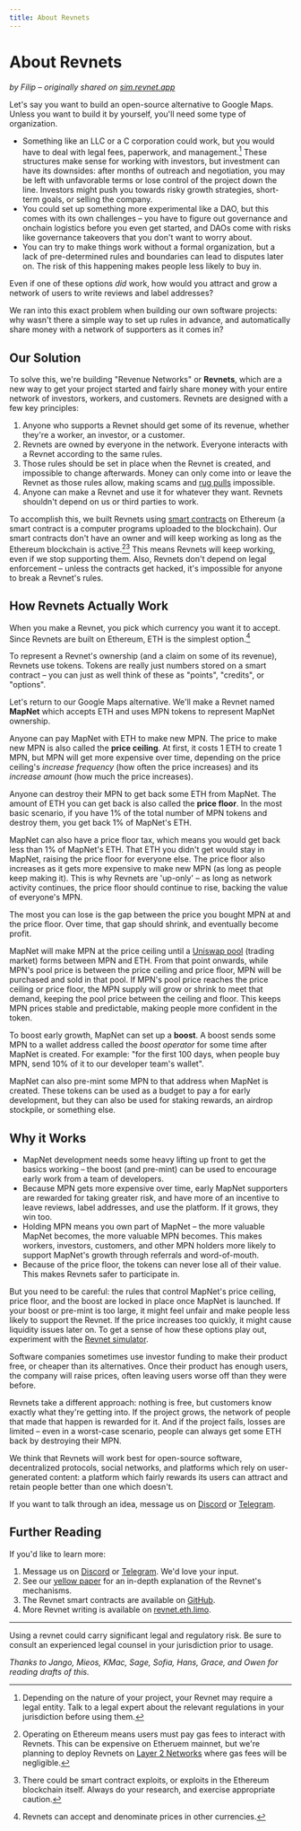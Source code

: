```yaml
---
title: About Revnets
---
```


# About Revnets

_by Filip – originally shared on
[sim.revnet.app](https://sim.revnet.app/about.html)_

Let's say you want to build an open-source alternative to Google Maps. Unless
you want to build it by yourself, you'll need some type of organization.

- Something like an LLC or a C corporation could work, but you would have to
  deal with legal fees, paperwork, and management.[^1] These structures make
  sense for working with investors, but investment can have its downsides: after
  months of outreach and negotiation, you may be left with unfavorable terms or
  lose control of the project down the line. Investors might push you towards
  risky growth strategies, short-term goals, or selling the company.
- You could set up something more experimental like a DAO, but this comes with
  its own challenges – you have to figure out governance and onchain logistics
  before you even get started, and DAOs come with risks like governance
  takeovers that you don't want to worry about.
- You can try to make things work without a formal organization, but a lack of
  pre-determined rules and boundaries can lead to disputes later on. The risk of
  this happening makes people less likely to buy in.

Even if one of these options _did_ work, how would you attract and grow a
network of users to write reviews and label addresses?

We ran into this exact problem when building our own software projects: why
wasn't there a simple way to set up rules in advance, and automatically share
money with a network of supporters as it comes in?

## Our Solution

To solve this, we're building "Revenue Networks" or **Revnets**, which are a new
way to get your project started and fairly share money with your entire network
of investors, workers, and customers. Revnets are designed with a few key
principles:

1. Anyone who supports a Revnet should get some of its revenue, whether they're
   a worker, an investor, or a customer.
2. Revnets are owned by everyone in the network. Everyone interacts with a
   Revnet according to the same rules.
3. Those rules should be set in place when the Revnet is created, and impossible
   to change afterwards. Money can only come into or leave the Revnet as those
   rules allow, making scams and
   [rug pulls](https://www.coindesk.com/learn/what-is-a-rug-pull-how-to-protect-yourself-from-getting-rugged/)
   impossible.
4. Anyone can make a Revnet and use it for whatever they want. Revnets shouldn't
   depend on us or third parties to work.

To accomplish this, we built Revnets using
[smart contracts](https://ethereum.org/en/smart-contracts/) on Ethereum (a smart
contract is a computer programs uploaded to the blockchain). Our smart contracts
don't have an owner and will keep working as long as the Ethereum blockchain is
active.[^2][^3] This means Revnets will keep working, even if we stop supporting
them. Also, Revnets don't depend on legal enforcement – unless the contracts get
hacked, it's impossible for anyone to break a Revnet's rules.

## How Revnets Actually Work

When you make a Revnet, you pick which currency you want it to accept. Since
Revnets are built on Ethereum, ETH is the simplest option.[^4]

To represent a Revnet's ownership (and a claim on some of its revenue), Revnets
use tokens. Tokens are really just numbers stored on a smart contract – you can
just as well think of these as "points", "credits", or "options".

Let's return to our Google Maps alternative. We'll make a Revnet named
**MapNet** which accepts ETH and uses MPN tokens to represent MapNet ownership.

Anyone can pay MapNet with ETH to make new MPN. The price to make new MPN is
also called the **price ceiling**. At first, it costs 1 ETH to create 1 MPN, but
MPN will get more expensive over time, depending on the price ceiling's
_increase frequency_ (how often the price increases) and its _increase amount_
(how much the price increases).

Anyone can destroy their MPN to get back some ETH from MapNet. The amount of ETH
you can get back is also called the **price floor**. In the most basic scenario,
if you have 1% of the total number of MPN tokens and destroy them, you get back
1% of MapNet's ETH.

MapNet can also have a price floor tax, which means you would get back less than
1% of MapNet's ETH. That ETH you didn't get would stay in MapNet, raising the
price floor for everyone else. The price floor also increases as it gets more
expensive to make new MPN (as long as people keep making it). This is why
Revnets are 'up-only' – as long as network activity continues, the price floor
should continue to rise, backing the value of everyone's MPN.

The most you can lose is the gap between the price you bought MPN at and the
price floor. Over time, that gap should shrink, and eventually become profit.

MapNet will make MPN at the price ceiling until a
[Uniswap pool](https://support.uniswap.org/hc/en-us/articles/8829880740109-What-is-a-liquidity-pool-)
(trading market) forms between MPN and ETH. From that point onwards, while MPN's
pool price is between the price ceiling and price floor, MPN will be purchased
and sold in that pool. If MPN's pool price reaches the price ceiling or price
floor, the MPN supply will grow or shrink to meet that demand, keeping the pool
price between the ceiling and floor. This keeps MPN prices stable and
predictable, making people more confident in the token.

To boost early growth, MapNet can set up a **boost**. A boost sends some MPN to
a wallet address called the _boost operator_ for some time after MapNet is
created. For example: "for the first 100 days, when people buy MPN, send 10% of
it to our developer team's wallet".

MapNet can also pre-mint some MPN to that address when MapNet is created. These
tokens can be used as a budget to pay a for early development, but they can also
be used for staking rewards, an airdrop stockpile, or something else.

## Why it Works

- MapNet development needs some heavy lifting up front to get the basics working
  – the boost (and pre-mint) can be used to encourage early work from a team of
  developers.
- Because MPN gets more expensive over time, early MapNet supporters are
  rewarded for taking greater risk, and have more of an incentive to leave
  reviews, label addresses, and use the platform. If it grows, they win too.
- Holding MPN means you own part of MapNet – the more valuable MapNet becomes,
  the more valuable MPN becomes. This makes workers, investors, customers, and
  other MPN holders more likely to support MapNet's growth through referrals and
  word-of-mouth.
- Because of the price floor, the tokens can never lose all of their value. This
  makes Revnets safer to participate in.

But you need to be careful: the rules that control MapNet's price ceiling, price
floor, and the boost are locked in place once MapNet is launched. If your boost
or pre-mint is too large, it might feel unfair and make people less likely to
support the Revnet. If the price increases too quickly, it might cause liquidity
issues later on. To get a sense of how these options play out, experiment with
the [Revnet simulator](/).

Software companies sometimes use investor funding to make their product free, or
cheaper than its alternatives. Once their product has enough users, the company
will raise prices, often leaving users worse off than they were before.

Revnets take a different approach: nothing is free, but customers know exactly
what they're getting into. If the project grows, the network of people that made
that happen is rewarded for it. And if the project fails, losses are limited –
even in a worst-case scenario, people can always get some ETH back by destroying
their MPN.

We think that Revnets will work best for open-source software, decentralized
protocols, social networks, and platforms which rely on user-generated content:
a platform which fairly rewards its users can attract and retain people better
than one which doesn't.

If you want to talk through an idea, message us on
[Discord](https://discord.com/invite/6Zr7Rtv6Ea) or
[Telegram](https://t.me/revnet_eth).

## Further Reading

If you'd like to learn more:

1. Message us on [Discord](https://discord.com/invite/6Zr7Rtv6Ea) or
   [Telegram](https://t.me/revnet_eth). We'd love your input.
2. See our
   [yellow paper](https://raw.githubusercontent.com/rev-net/whitepaper/master/whitepaper/revnet.pdf)
   for an in-depth explanation of the Revnet's mechanisms.
3. The Revnet smart contracts are available on
   [GitHub](https://github.com/rev-net/revnet-contracts).
4. More Revnet writing is available on
   [revnet.eth.limo](https://revnet.eth.limo).

---

Using a revnet could carry significant legal and regulatory risk. Be sure to
consult an experienced legal counsel in your jurisdiction prior to usage.

[^1]:
    Depending on the nature of your project, your Revnet may require a legal
    entity. Talk to a legal expert about the relevant regulations in your
    jurisdiction before using them.

[^2]:
    Operating on Ethereum means users must pay gas fees to interact with
    Revnets. This can be expensive on Etheruem mainnet, but we're planning to deploy
    Revnets on [Layer 2 Networks](https://ethereum.org/en/layer-2/) where gas fees
    will be negligible.

[^3]:
    There could be smart contract exploits, or exploits in the Ethereum
    blockchain itself. Always do your research, and exercise appropriate caution.

[^4]: Revnets can accept and denominate prices in other currencies.

_Thanks to Jango, Mieos, KMac, Sage, Sofia, Hans, Grace, and Owen for reading
drafts of this._
